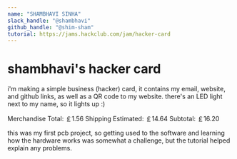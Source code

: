 ```yaml
---
name: "SHAMBHAVI SINHA"
slack_handle: "@shambhavi"
github_handle: "@shim-sham"
tutorial: https://jams.hackclub.com/jam/hacker-card
---
```


# shambhavi's hacker card

<!-- Describe your board in 2-3 sentences. What are you making? What will it do? -->
i'm making a simple business (hacker) card, it contains my email, website, and github links, as well as a QR code to my website. 
there's an LED light next to my name, so it lights up :)

<!-- How much is it going to cost? -->
Merchandise Total: ￡1.56
Shipping Estimated: ￡14.64
Subtotal: ￡16.20
<!-- Tell us a little bit about your design process. What were some challenges? What helped? ***Totally optional*** -->
this was my first pcb project, so getting used to the software and learning how the hardware works was somewhat a challenge, but the tutorial helped explain any problems.
